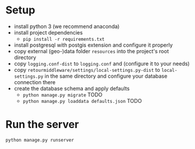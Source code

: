 # Setup

* install python 3 (we recommend anaconda)
* install project dependencies
  * `pip install -r requirements.txt`
* install postgresql with postgis extension and configure it properly
* copy external (geo-)data folder `resources` into the project's root directory
* copy `logging.conf-dist` to `logging.conf` and (configure it to your needs)
* copy `retourmiddleware/settings/local-settings.py-dist` to `local-settings.py` in the same directory and configure your database connection there
* create the database schema and apply defaults
  * `python manage.py migrate` TODO
  * `python manage.py loaddata defaults.json` TODO

# Run the server
`python manage.py runserver`
